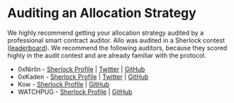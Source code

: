# Auditing an Allocation Strategy

We highly recommend getting your allocation strategy audited by a professional
smart contract auditor. Allo was audited in a Sherlock contest
([leaderboard](https://audits.sherlock.xyz/contests/109/leaderboard)). We
recommend the following auditors, because they scored highly in the audit
contest and are already familiar with the protocol.

* 0xNirlin - [Sherlock Profile](https://audits.sherlock.xyz/watson/0xnirlin) | [Twitter](https://twitter.com/0xnirlin) | [GitHub](https://github.com/0xnirlin)
* 0xKaden - [Sherlock Profile](https://audits.sherlock.xyz/watson/0xkaden) | [Twitter](https://twitter.com/0xKaden) | [GitHub](https://github.com/kadenzipfel)
* Kow - [Sherlock Profile](https://audits.sherlock.xyz/watson/Kow) | [GitHub](https://github.com/Kallya)
* WATCHPUG - [Sherlock Profile](https://audits.sherlock.xyz/watson/WATCHPUG) | [GitHub](https://github.com/jack-the-pug)
